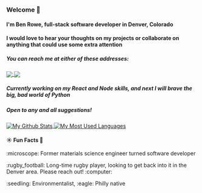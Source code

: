 ### Welcome 👋


#### I'm Ben Rowe, full-stack software developer in Denver, Colorado

#### I would love to hear your thoughts on my projects or collaborate on anything that could use some extra attention 

##### You can reach me at either of these addresses:
<a href='mailto:browe495@gmail.com?subject=[Github]' >
    <img  align='center' src='https://img.shields.io/badge/Gmail-D14836?style=for-the-badge&logo=gmail&logoColor=white' />
</a>
<a href='http://www.linkedin.com/ben-rowe-tech/' >
    <img align='center' src='https://img.shields.io/badge/LinkedIn-0077B5?style=for-the-badge&logo=linkedin&logoColor=white' />
</a>

##### Currently working on my React and Node skills, and next I will brave the big, bad world of Python
##### Open to any and all suggestions!



<a href='https://github.com/anuraghazra/github-readme-stats' >
    <img align='center' src='https://github-readme-stats.vercel.app/api?username=benjamin787&count_private=true&theme=dark&show_icons=true' alt='My Github Stats' />
</a>
<a href='https://github.com/anuraghazra/github-readme-stats'>
    <img align='center' src='https://github-readme-stats.vercel.app/api/top-langs/?username=benjamin787&count_private=true&theme=dark' alt='My Most Used Languages' />
</a>

#### :sunny:   Fun Facts   :confetti_ball:
<p>:microscope: Former materials science engineer turned software developer</p>
<p>
    :rugby_football: Long-time rugby player, looking to get back into it in the Denver area. Please reach out! :computer:
</p>
<p>:seedling: Environmentalist, :eagle: Philly native</p>